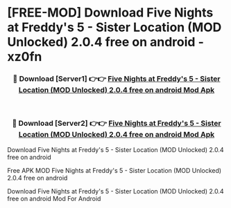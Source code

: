 # [FREE-MOD] Download Five Nights at Freddy's 5 - Sister Location (MOD Unlocked) 2.0.4 free on android - xz0fn


<div align="center">
<h3>🔴 Download [Server1] 👉👉 <a href="https://apk-comot.site?title=Five_Nights_at_Freddy's_5_-_Sister_Location_(MOD_Unlocked)_2.0.4_free_on_android">Five Nights at Freddy's 5 - Sister Location (MOD Unlocked) 2.0.4 free on android Mod Apk</a></h3><br>

<h3>🔴 Download [Server2] 👉👉 <a href="https://apk-comot.site?title=Five_Nights_at_Freddy's_5_-_Sister_Location_(MOD_Unlocked)_2.0.4_free_on_android">Five Nights at Freddy's 5 - Sister Location (MOD Unlocked) 2.0.4 free on android Mod Apk</a></h3>
</div>



Download Five Nights at Freddy's 5 - Sister Location (MOD Unlocked) 2.0.4 free on android 

Free APK MOD Five Nights at Freddy's 5 - Sister Location (MOD Unlocked) 2.0.4 free on android 

Download Five Nights at Freddy's 5 - Sister Location (MOD Unlocked) 2.0.4 free on android Mod For Android
